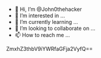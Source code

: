 - 👋 Hi, I’m @John0thehacker
- 👀 I’m interested in ...
- 🌱 I’m currently learning ...
- 💞️ I’m looking to collaborate on ...
- 📫 How to reach me ...














ZmxhZ3thbV9iYWRfaGFja2VyfQ==
